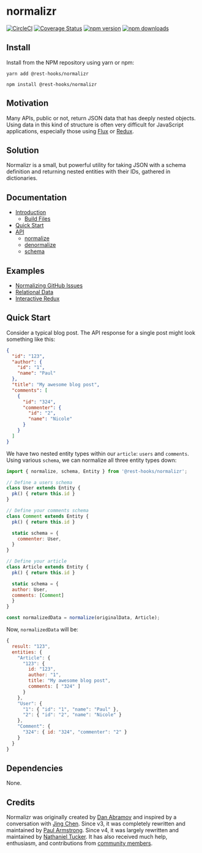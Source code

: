 # normalizr
[![CircleCI](https://circleci.com/gh/coinbase/rest-hooks/tree/master.svg?style=shield)](https://circleci.com/gh/coinbase/rest-hooks) [![Coverage Status](https://img.shields.io/coveralls/ntucker/normalizr/master.svg?style=flat-square)](https://coveralls.io/github/ntucker/normalizr?branch=master) [![npm version](https://img.shields.io/npm/v/@rest-hooks/normalizr.svg?style=flat-square)](https://www.npmjs.com/package/@rest-hooks/normalizr) [![npm downloads](https://img.shields.io/npm/dm/@rest-hooks/normalizr.svg?style=flat-square)](https://www.npmjs.com/package/@rest-hooks/normalizr)

## Install

Install from the NPM repository using yarn or npm:

```shell
yarn add @rest-hooks/normalizr
```

```shell
npm install @rest-hooks/normalizr
```

## Motivation

Many APIs, public or not, return JSON data that has deeply nested objects. Using data in this kind of structure is often very difficult for JavaScript applications, especially those using [Flux](http://facebook.github.io/flux/) or [Redux](http://redux.js.org/).

## Solution

Normalizr is a small, but powerful utility for taking JSON with a schema definition and returning nested entities with their IDs, gathered in dictionaries.

## Documentation

* [Introduction](./docs/introduction.md)
  * [Build Files](./docs/introduction.md#build-files)
* [Quick Start](https://resthooks.io/docs/api/schema)
* [API](https://resthooks.io/docs/api/Entity)
  * [normalize](./docs/api.md#normalizedata-schema)
  * [denormalize](./docs/api.md#denormalizeinput-schema-entities)
  * [schema](https://resthooks.io/docs/api/schema)

## Examples

* [Normalizing GitHub Issues](/examples/normalizr-github)
* [Relational Data](/examples/normalizr-relationships)
* [Interactive Redux](/examples/normalizr-redux)

## Quick Start

Consider a typical blog post. The API response for a single post might look something like this:

```json
{
  "id": "123",
  "author": {
    "id": "1",
    "name": "Paul"
  },
  "title": "My awesome blog post",
  "comments": [
    {
      "id": "324",
      "commenter": {
        "id": "2",
        "name": "Nicole"
      }
    }
  ]
}
```

We have two nested entity types within our `article`: `users` and `comments`. Using various `schema`, we can normalize all three entity types down:

```js
import { normalize, schema, Entity } from '@rest-hooks/normalizr';

// Define a users schema
class User extends Entity {
  pk() { return this.id }
}

// Define your comments schema
class Comment extends Entity {
  pk() { return this.id }

  static schema = {
    commenter: User,
  }
}

// Define your article
class Article extends Entity {
  pk() { return this.id }

  static schema = {
  author: User,
  comments: [Comment]
  }
}

const normalizedData = normalize(originalData, Article);
```

Now, `normalizedData` will be:

```js
{
  result: "123",
  entities: {
    "Article": {
      "123": {
        id: "123",
        author: "1",
        title: "My awesome blog post",
        comments: [ "324" ]
      }
    },
    "User": {
      "1": { "id": "1", "name": "Paul" },
      "2": { "id": "2", "name": "Nicole" }
    },
    "Comment": {
      "324": { id: "324", "commenter": "2" }
    }
  }
}
```

## Dependencies

None.

## Credits

Normalizr was originally created by [Dan Abramov](http://github.com/gaearon) and inspired by a conversation with [Jing Chen](https://twitter.com/jingc). Since v3, it was completely rewritten and maintained by [Paul Armstrong](https://twitter.com/paularmstrong).
Since v4, it was largely rewritten and maintained by [Nathaniel Tucker](https://twitter.com/npinp).
It has also received much help, enthusiasm, and contributions from [community members](https://github.com/ntucker/normalizr/graphs/contributors).
